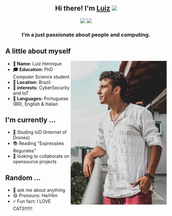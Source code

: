 <h2 align="center"> <div>Hi there! I'm <a href="luhenrique.github.io">Luiz</a> <img src="https://media.giphy.com/media/hvRJCLFzcasrR4ia7z/giphy.gif" width="30px">
  </div>
</h2>


<div align="center">

[<img src="https://img.shields.io/badge/linkedin-%230077B5.svg?&style=for-the-badge&logo=linkedin&logoColor=white" />](https://www.linkedin.com/in/luhenrique/) 
[<img src = "https://img.shields.io/badge/instagram-%23E4405F.svg?&style=for-the-badge&logo=instagram&logoColor=white">](https://www.instagram.com/luhenrique06/) 
<h3>I'm a just passionate about people and computing.</h3>
 </div>

<h2>A little about myself</h2>

<div >
  <img src="https://github.com/luhenrique/luhenrique.github.io/blob/master/img/eu2.jpeg" align="right" width="300">

<ul>
  <li><b>👤 Name: </b> Luiz Henrique</li>
  <li><b>🎓 Education:</b> PhD Computer Science student</li>
  <li><b>📍 Location:</b> Brazil</li>
  <li><b>💼 interests:</b> CyberSecurity and IoT</li>
  <li><b>📣 Languages:</b> Portuguese (BR), English & Italian</li>
</ul>

<h2> I'm currently ...</h2>

- 🔭 Studing IoD (Internet of Drones)
- 📚 Reading "Expressões Regurales"
- 👯 looking to collaborate on opensource projects

<h2> Random ...</h2>

- 💬 ask me about anything
- 😄 Pronouns: He/Him
- ⚡ Fun fact: I LOVE CATS!!!!!!
